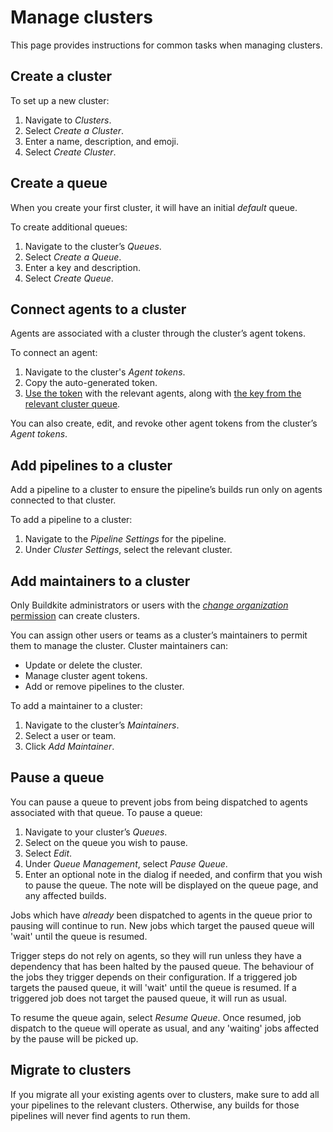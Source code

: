 # Manage clusters

This page provides instructions for common tasks when managing clusters.

## Create a cluster

To set up a new cluster:

1. Navigate to _Clusters_.
1. Select _Create a Cluster_.
1. Enter a name, description, and emoji.
1. Select _Create Cluster_.

## Create a queue

When you create your first cluster, it will have an initial _default_ queue.

To create additional queues:

1. Navigate to the cluster’s _Queues_.
1. Select _Create a Queue_.
1. Enter a key and description.
1. Select _Create Queue_.

## Connect agents to a cluster

Agents are associated with a cluster through the cluster’s agent tokens.

To connect an agent:

1. Navigate to the cluster's _Agent tokens_.
1. Copy the auto-generated token.
1. [Use the token](/docs/agent/v3/tokens#using-and-storing-tokens) with the relevant agents, along with [the key from the relevant cluster queue](/docs/agent/v3/queues#setting-an-agents-queue).

You can also create, edit, and revoke other agent tokens from the cluster’s _Agent tokens_.

## Add pipelines to a cluster

Add a pipeline to a cluster to ensure the pipeline’s builds run only on agents connected to that cluster.

To add a pipeline to a cluster:

1. Navigate to the _Pipeline Settings_ for the pipeline.
1. Under _Cluster Settings_, select the relevant cluster.

## Add maintainers to a cluster

Only Buildkite administrators or users with the [_change organization_ permission](/docs/pipelines/permissions) can create clusters.

You can assign other users or teams as a cluster’s maintainers to permit them to manage the cluster. Cluster maintainers can:

* Update or delete the cluster.
* Manage cluster agent tokens.
* Add or remove pipelines to the cluster.

To add a maintainer to a cluster:

1. Navigate to the cluster’s _Maintainers_.
1. Select a user or team.
1. Click _Add Maintainer_.

## Pause a queue

You can pause a queue to prevent jobs from being dispatched to agents associated with that queue.
To pause a queue:

1. Navigate to your cluster’s _Queues_.
1. Select on the queue you wish to pause.
1. Select _Edit_.
1. Under _Queue Management_, select _Pause Queue_.
1. Enter an optional note in the dialog if needed, and confirm that you wish to pause the queue. The note will be displayed on the queue page, and any affected builds.

Jobs which have _already_ been dispatched to agents in the queue prior to pausing will continue to run. New jobs which target the paused queue will 'wait' until the queue is resumed.

Trigger steps do not rely on agents, so they will run unless they have a dependency that has been halted by the paused queue. The behaviour of the jobs they trigger depends on their configuration. If a triggered job targets the paused queue, it will 'wait' until the queue is resumed. If a triggered job does not target the paused queue, it will run as usual.

To resume the queue again, select _Resume Queue_. Once resumed, job dispatch to the queue will operate as usual, and any 'waiting' jobs affected by the pause will be picked up.

## Migrate to clusters

If you migrate all your existing agents over to clusters, make sure to add all your pipelines to the relevant clusters. Otherwise, any builds for those pipelines will never find agents to run them.
